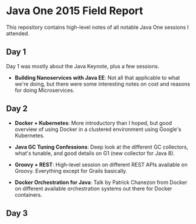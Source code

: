 # Java One 2015 Field Report

This repository contains high-level notes of all notable Java One sessions I attended.

## Day 1

Day 1 was mostly about the Java Keynote, plus a few sessions.

- **Building Nanoservices with Java EE**: Not all that applicable to what we're doing, but there were some interesting notes on cost and reasons for doing Microservices.

## Day 2

- **Docker + Kubernetes**: More introductory than I hoped, but good overview of using Docker in a clustered environment using Google's Kubernetes.

- **Java GC Tuning Confessions**: Deep look at the different GC collectors, what's tunable, and good details on G1 (new collector for Java 8).

- **Groovy + REST**: High-level session on different REST APIs available on Groovy. Everything except for Grails basically.

- **Docker Orchestration for Java**: Talk by Patrick Chanezon from Docker on different available orchestration systems out there for Docker containers.

## Day 3
